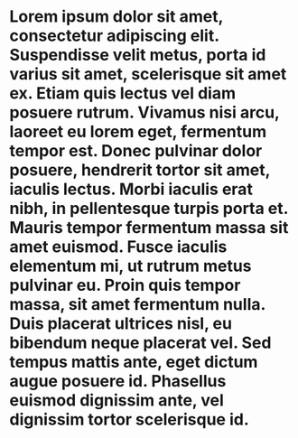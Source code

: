 # Lorem ipsum dolor sit amet, consectetur adipiscing elit. Suspendisse velit metus, porta id varius sit amet, scelerisque sit amet ex. Etiam quis lectus vel diam posuere rutrum. Vivamus nisi arcu, laoreet eu lorem eget, fermentum tempor est. Donec pulvinar dolor posuere, hendrerit tortor sit amet, iaculis lectus. Morbi iaculis erat nibh, in pellentesque turpis porta et. Mauris tempor fermentum massa sit amet euismod. Fusce iaculis elementum mi, ut rutrum metus pulvinar eu. Proin quis tempor massa, sit amet fermentum nulla. Duis placerat ultrices nisl, eu bibendum neque placerat vel. Sed tempus mattis ante, eget dictum augue posuere id. Phasellus euismod dignissim ante, vel dignissim tortor scelerisque id.

